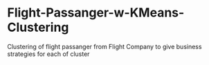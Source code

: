 # Flight-Passanger-w-KMeans-Clustering
Clustering of flight passanger from Flight Company to give business strategies for each of cluster
